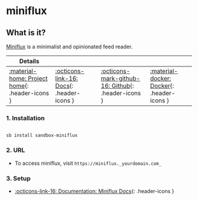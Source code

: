 # miniflux

## What is it?

[Miniflux](https://miniflux.app) is a minimalist and opinionated feed reader.

| Details     |             |             |             |
|-------------|-------------|-------------|-------------|
| [:material-home: Project home](https://miniflux.app){: .header-icons } | [:octicons-link-16: Docs](https://github.com/miniflux/v2){: .header-icons } | [:octicons-mark-github-16: Github](https://github.com/miniflux/v2){: .header-icons } | [:material-docker: Docker](https://registry.hub.docker.com/r/miniflux/miniflux){: .header-icons }|

### 1. Installation

``` shell

sb install sandbox-miniflux

```

### 2. URL

- To access miniflux, visit `https://miniflux._yourdomain.com_`

### 3. Setup

- [:octicons-link-16: Documentation: Miniflux Docs](https://miniflux.app){: .header-icons }
